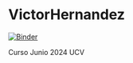 # VictorHernandez
[![Binder](https://mybinder.org/badge_logo.svg)](https://mybinder.org/v2/gh/victorehb/VictorHernandez.git/HEAD)


Curso Junio 2024 UCV
